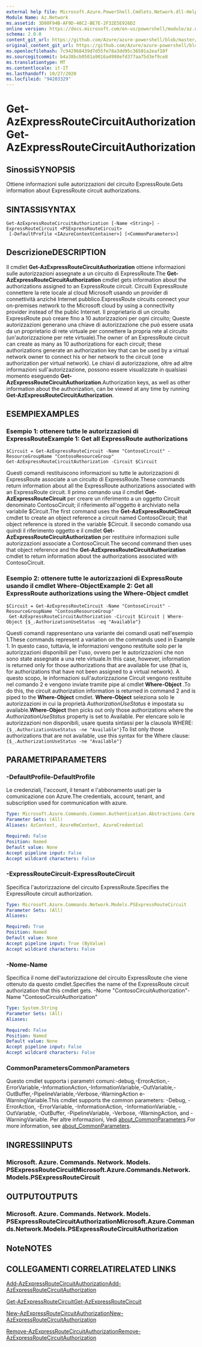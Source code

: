 ```yaml
---
external help file: Microsoft.Azure.PowerShell.Cmdlets.Network.dll-Help.xml
Module Name: Az.Network
ms.assetid: 3D80F94B-AF9D-40C2-BE7E-2F32E5E926D2
online version: https://docs.microsoft.com/en-us/powershell/module/az.network/get-azexpressroutecircuitauthorization
schema: 2.0.0
content_git_url: https://github.com/Azure/azure-powershell/blob/master/src/Network/Network/help/Get-AzExpressRouteCircuitAuthorization.md
original_content_git_url: https://github.com/Azure/azure-powershell/blob/master/src/Network/Network/help/Get-AzExpressRouteCircuitAuthorization.md
ms.openlocfilehash: 7c942968439d7d55fe78a3dd95c36501a2eaf10f
ms.sourcegitcommit: b4a38bcb0501a9016a4998efd377aa75d3ef9ce8
ms.translationtype: MT
ms.contentlocale: it-IT
ms.lasthandoff: 10/27/2020
ms.locfileid: "94203329"
---
```

# <span data-ttu-id="47f0b-101">Get-AzExpressRouteCircuitAuthorization</span><span class="sxs-lookup"><span data-stu-id="47f0b-101">Get-AzExpressRouteCircuitAuthorization</span></span>

## <span data-ttu-id="47f0b-102">Sinossi</span><span class="sxs-lookup"><span data-stu-id="47f0b-102">SYNOPSIS</span></span>
<span data-ttu-id="47f0b-103">Ottiene informazioni sulle autorizzazioni del circuito ExpressRoute.</span><span class="sxs-lookup"><span data-stu-id="47f0b-103">Gets information about ExpressRoute circuit authorizations.</span></span>

## <span data-ttu-id="47f0b-104">SINTASSI</span><span class="sxs-lookup"><span data-stu-id="47f0b-104">SYNTAX</span></span>

```
Get-AzExpressRouteCircuitAuthorization [-Name <String>] -ExpressRouteCircuit <PSExpressRouteCircuit>
 [-DefaultProfile <IAzureContextContainer>] [<CommonParameters>]
```

## <span data-ttu-id="47f0b-105">Descrizione</span><span class="sxs-lookup"><span data-stu-id="47f0b-105">DESCRIPTION</span></span>
<span data-ttu-id="47f0b-106">Il cmdlet **Get-AzExpressRouteCircuitAuthorization** ottiene informazioni sulle autorizzazioni assegnate a un circuito di ExpressRoute.</span><span class="sxs-lookup"><span data-stu-id="47f0b-106">The **Get-AzExpressRouteCircuitAuthorization** cmdlet gets information about the authorizations assigned to an ExpressRoute circuit.</span></span> <span data-ttu-id="47f0b-107">Circuiti ExpressRoute connettere la rete locale al cloud Microsoft usando un provider di connettività anziché Internet pubblico.</span><span class="sxs-lookup"><span data-stu-id="47f0b-107">ExpressRoute circuits connect your on-premises network to the Microsoft cloud by using a connectivity provider instead of the public Internet.</span></span> <span data-ttu-id="47f0b-108">Il proprietario di un circuito ExpressRoute può creare fino a 10 autorizzazioni per ogni circuito; Queste autorizzazioni generano una chiave di autorizzazione che può essere usata da un proprietario di rete virtuale per connettere la propria rete al circuito (un'autorizzazione per rete virtuale).</span><span class="sxs-lookup"><span data-stu-id="47f0b-108">The owner of an ExpressRoute circuit can create as many as 10 authorizations for each circuit; these authorizations generate an authorization key that can be used by a virtual network owner to connect his or her network to the circuit (one authorization per virtual network).</span></span> <span data-ttu-id="47f0b-109">Le chiavi di autorizzazione, oltre ad altre informazioni sull'autorizzazione, possono essere visualizzate in qualsiasi momento eseguendo **Get-AzExpressRouteCircuitAuthorization**.</span><span class="sxs-lookup"><span data-stu-id="47f0b-109">Authorization keys, as well as other information about the authorization, can be viewed at any time by running **Get-AzExpressRouteCircuitAuthorization**.</span></span>

## <span data-ttu-id="47f0b-110">ESEMPI</span><span class="sxs-lookup"><span data-stu-id="47f0b-110">EXAMPLES</span></span>

### <span data-ttu-id="47f0b-111">Esempio 1: ottenere tutte le autorizzazioni di ExpressRoute</span><span class="sxs-lookup"><span data-stu-id="47f0b-111">Example 1: Get all ExpressRoute authorizations</span></span>
```
$Circuit = Get-AzExpressRouteCircuit -Name "ContosoCircuit" -ResourceGroupName "ContosoResourceGroup"
Get-AzExpressRouteCircuitAuthorization -Circuit $Circuit
```

<span data-ttu-id="47f0b-112">Questi comandi restituiscono informazioni su tutte le autorizzazioni di ExpressRoute associate a un circuito di ExpressRoute.</span><span class="sxs-lookup"><span data-stu-id="47f0b-112">These commands return information about all the ExpressRoute authorizations associated with an ExpressRoute circuit.</span></span> <span data-ttu-id="47f0b-113">Il primo comando usa il cmdlet **Get-AzExpressRouteCircuit** per creare un riferimento a un oggetto Circuit denominato ContosoCircuit; il riferimento all'oggetto è archiviato nella variabile $Circuit.</span><span class="sxs-lookup"><span data-stu-id="47f0b-113">The first command uses the **Get-AzExpressRouteCircuit** cmdlet to create an object reference a circuit named ContosoCircuit; that object reference is stored in the variable $Circuit.</span></span> <span data-ttu-id="47f0b-114">Il secondo comando usa quindi il riferimento oggetto e il cmdlet **Get-AzExpressRouteCircuitAuthorization** per restituire informazioni sulle autorizzazioni associate a ContosoCircuit.</span><span class="sxs-lookup"><span data-stu-id="47f0b-114">The second command then uses that object reference and the **Get-AzExpressRouteCircuitAuthorization** cmdlet to return information about the authorizations associated with ContosoCircuit.</span></span>

### <span data-ttu-id="47f0b-115">Esempio 2: ottenere tutte le autorizzazioni di ExpressRoute usando il cmdlet Where-Object</span><span class="sxs-lookup"><span data-stu-id="47f0b-115">Example 2: Get all ExpressRoute authorizations using the Where-Object cmdlet</span></span>
```
$Circuit = Get-AzExpressRouteCircuit -Name "ContosoCircuit" -ResourceGroupName "ContosoResourceGroup"
 Get-AzExpressRouteCircuitAuthorization -Circuit $Circuit | Where-Object {$_.AuthorizationUseStatus -eq "Available"}
```

<span data-ttu-id="47f0b-116">Questi comandi rappresentano una variante dei comandi usati nell'esempio 1.</span><span class="sxs-lookup"><span data-stu-id="47f0b-116">These commands represent a variation on the commands used in Example 1.</span></span> <span data-ttu-id="47f0b-117">In questo caso, tuttavia, le informazioni vengono restituite solo per le autorizzazioni disponibili per l'uso, ovvero per le autorizzazioni che non sono state assegnate a una rete virtuale.</span><span class="sxs-lookup"><span data-stu-id="47f0b-117">In this case, however, information is returned only for those authorizations that are available for use (that is, for authorizations that have not been assigned to a virtual network).</span></span> <span data-ttu-id="47f0b-118">A questo scopo, le informazioni sull'autorizzazione Circuit vengono restituite nel comando 2 e vengono inviate tramite pipe al cmdlet **Where-Object** .</span><span class="sxs-lookup"><span data-stu-id="47f0b-118">To do this, the circuit authorization information is returned in command 2 and is piped to the **Where-Object** cmdlet.</span></span>
<span data-ttu-id="47f0b-119">**Where-Object** seleziona solo le autorizzazioni in cui la proprietà *AuthorizationUseStatus* è impostata su available.</span><span class="sxs-lookup"><span data-stu-id="47f0b-119">**Where-Object** then picks out only those authorizations where the *AuthorizationUseStatus* property is set to Available.</span></span> <span data-ttu-id="47f0b-120">Per elencare solo le autorizzazioni non disponibili, usare questa sintassi per la clausola WHERE: `{$_.AuthorizationUseStatus -ne "Available"}`</span><span class="sxs-lookup"><span data-stu-id="47f0b-120">To list only those authorizations that are not available, use this syntax for the Where clause: `{$_.AuthorizationUseStatus -ne "Available"}`</span></span>

## <span data-ttu-id="47f0b-121">PARAMETRI</span><span class="sxs-lookup"><span data-stu-id="47f0b-121">PARAMETERS</span></span>

### <span data-ttu-id="47f0b-122">-DefaultProfile</span><span class="sxs-lookup"><span data-stu-id="47f0b-122">-DefaultProfile</span></span>
<span data-ttu-id="47f0b-123">Le credenziali, l'account, il tenant e l'abbonamento usati per la comunicazione con Azure.</span><span class="sxs-lookup"><span data-stu-id="47f0b-123">The credentials, account, tenant, and subscription used for communication with azure.</span></span>

```yaml
Type: Microsoft.Azure.Commands.Common.Authentication.Abstractions.Core.IAzureContextContainer
Parameter Sets: (All)
Aliases: AzContext, AzureRmContext, AzureCredential

Required: False
Position: Named
Default value: None
Accept pipeline input: False
Accept wildcard characters: False
```

### <span data-ttu-id="47f0b-124">-ExpressRouteCircuit</span><span class="sxs-lookup"><span data-stu-id="47f0b-124">-ExpressRouteCircuit</span></span>
<span data-ttu-id="47f0b-125">Specifica l'autorizzazione del circuito ExpressRoute.</span><span class="sxs-lookup"><span data-stu-id="47f0b-125">Specifies the ExpressRoute circuit authorization.</span></span>

```yaml
Type: Microsoft.Azure.Commands.Network.Models.PSExpressRouteCircuit
Parameter Sets: (All)
Aliases:

Required: True
Position: Named
Default value: None
Accept pipeline input: True (ByValue)
Accept wildcard characters: False
```

### <span data-ttu-id="47f0b-126">-Nome</span><span class="sxs-lookup"><span data-stu-id="47f0b-126">-Name</span></span>
<span data-ttu-id="47f0b-127">Specifica il nome dell'autorizzazione del circuito ExpressRoute che viene ottenuto da questo cmdlet.</span><span class="sxs-lookup"><span data-stu-id="47f0b-127">Specifies the name of the ExpressRoute circuit authorization that this cmdlet gets.</span></span>
<span data-ttu-id="47f0b-128">-Nome "ContosoCircuitAuthorization"</span><span class="sxs-lookup"><span data-stu-id="47f0b-128">-Name "ContosoCircuitAuthorization"</span></span>

```yaml
Type: System.String
Parameter Sets: (All)
Aliases:

Required: False
Position: Named
Default value: None
Accept pipeline input: False
Accept wildcard characters: False
```

### <span data-ttu-id="47f0b-129">CommonParameters</span><span class="sxs-lookup"><span data-stu-id="47f0b-129">CommonParameters</span></span>
<span data-ttu-id="47f0b-130">Questo cmdlet supporta i parametri comuni:-debug,-ErrorAction,-ErrorVariable,-InformationAction,-InformationVariable,-OutVariable,-OutBuffer,-PipelineVariable,-Verbose,-WarningAction e-WarningVariable.</span><span class="sxs-lookup"><span data-stu-id="47f0b-130">This cmdlet supports the common parameters: -Debug, -ErrorAction, -ErrorVariable, -InformationAction, -InformationVariable, -OutVariable, -OutBuffer, -PipelineVariable, -Verbose, -WarningAction, and -WarningVariable.</span></span> <span data-ttu-id="47f0b-131">Per altre informazioni, Vedi [about_CommonParameters](http://go.microsoft.com/fwlink/?LinkID=113216).</span><span class="sxs-lookup"><span data-stu-id="47f0b-131">For more information, see [about_CommonParameters](http://go.microsoft.com/fwlink/?LinkID=113216).</span></span>

## <span data-ttu-id="47f0b-132">INGRESSI</span><span class="sxs-lookup"><span data-stu-id="47f0b-132">INPUTS</span></span>

### <span data-ttu-id="47f0b-133">Microsoft. Azure. Commands. Network. Models. PSExpressRouteCircuit</span><span class="sxs-lookup"><span data-stu-id="47f0b-133">Microsoft.Azure.Commands.Network.Models.PSExpressRouteCircuit</span></span>

## <span data-ttu-id="47f0b-134">OUTPUT</span><span class="sxs-lookup"><span data-stu-id="47f0b-134">OUTPUTS</span></span>

### <span data-ttu-id="47f0b-135">Microsoft. Azure. Commands. Network. Models. PSExpressRouteCircuitAuthorization</span><span class="sxs-lookup"><span data-stu-id="47f0b-135">Microsoft.Azure.Commands.Network.Models.PSExpressRouteCircuitAuthorization</span></span>

## <span data-ttu-id="47f0b-136">Note</span><span class="sxs-lookup"><span data-stu-id="47f0b-136">NOTES</span></span>

## <span data-ttu-id="47f0b-137">COLLEGAMENTI CORRELATI</span><span class="sxs-lookup"><span data-stu-id="47f0b-137">RELATED LINKS</span></span>

[<span data-ttu-id="47f0b-138">Add-AzExpressRouteCircuitAuthorization</span><span class="sxs-lookup"><span data-stu-id="47f0b-138">Add-AzExpressRouteCircuitAuthorization</span></span>](./Add-AzExpressRouteCircuitAuthorization.md)

[<span data-ttu-id="47f0b-139">Get-AzExpressRouteCircuit</span><span class="sxs-lookup"><span data-stu-id="47f0b-139">Get-AzExpressRouteCircuit</span></span>](./Get-AzExpressRouteCircuit.md)

[<span data-ttu-id="47f0b-140">New-AzExpressRouteCircuitAuthorization</span><span class="sxs-lookup"><span data-stu-id="47f0b-140">New-AzExpressRouteCircuitAuthorization</span></span>](./New-AzExpressRouteCircuitAuthorization.md)

[<span data-ttu-id="47f0b-141">Remove-AzExpressRouteCircuitAuthorization</span><span class="sxs-lookup"><span data-stu-id="47f0b-141">Remove-AzExpressRouteCircuitAuthorization</span></span>](./Remove-AzExpressRouteCircuitAuthorization.md)
